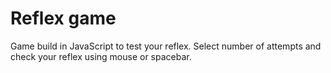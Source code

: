 # Reflex game

Game build in JavaScript to test your reflex. Select number of attempts and check your reflex using mouse or spacebar.
